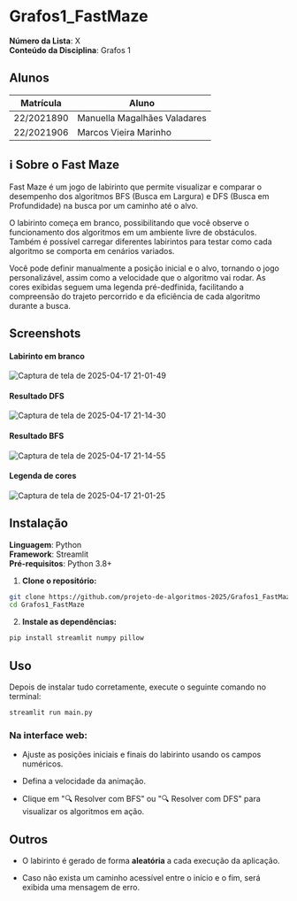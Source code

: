 # Grafos1_FastMaze

**Número da Lista**: X<br>
**Conteúdo da Disciplina**: Grafos 1<br>

## Alunos
|Matrícula | Aluno |
| -- | -- |
| 22/2021890  |  Manuella Magalhães Valadares |
| 22/2021906  |  Marcos Vieira Marinho |

## ℹ️ Sobre o Fast Maze
Fast Maze é um jogo de labirinto que permite visualizar e comparar o desempenho dos algoritmos BFS (Busca em Largura) e DFS (Busca em Profundidade) na busca por um caminho até o alvo.

O labirinto começa em branco, possibilitando que você observe o funcionamento dos algoritmos em um ambiente livre de obstáculos. Também é possível carregar diferentes labirintos para testar como cada algoritmo se comporta em cenários variados.

Você pode definir manualmente a posição inicial e o alvo, tornando o jogo personalizável, assim como a velocidade que o algoritmo vai rodar. As cores exibidas seguem uma legenda pré-dedfinida, facilitando a compreensão do trajeto percorrido e da eficiência de cada algoritmo durante a busca.

## Screenshots
#### Labirinto em branco
![Captura de tela de 2025-04-17 21-01-49](https://github.com/user-attachments/assets/626955e9-43dd-4c8c-b56a-c47d0c2f042b)
#### Resultado DFS
![Captura de tela de 2025-04-17 21-14-30](https://github.com/user-attachments/assets/d6d3da1b-3d0c-498d-b99a-38c5a97abd4b)
#### Resultado BFS
![Captura de tela de 2025-04-17 21-14-55](https://github.com/user-attachments/assets/f3cee539-3909-4e26-bf4f-09398dbf69ec)
#### Legenda de cores 
![Captura de tela de 2025-04-17 21-01-25](https://github.com/user-attachments/assets/0e8dce95-6526-4615-8f9a-8f665b69ea31)



## Instalação 
**Linguagem**: Python<br>
**Framework**: Streamlit<br>
**Pré-requisitos**: Python 3.8+

1. **Clone o repositório:**
```bash
git clone https://github.com/projeto-de-algoritmos-2025/Grafos1_FastMaze.git
cd Grafos1_FastMaze
```
2. **Instale as dependências:**
```bash
pip install streamlit numpy pillow
```
## Uso 
Depois de instalar tudo corretamente, execute o seguinte comando no terminal:
```bash
streamlit run main.py
```
### Na interface web:

- Ajuste as posições iniciais e finais do labirinto usando os campos numéricos.

- Defina a velocidade da animação.

- Clique em "🔍 Resolver com BFS" ou "🔍 Resolver com DFS" para visualizar os algoritmos em ação.


## Outros 
- O labirinto é gerado de forma **aleatória** a cada execução da aplicação.

- Caso não exista um caminho acessível entre o início e o fim, será exibida uma mensagem de erro.
